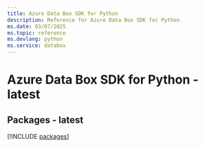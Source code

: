 ```yaml
---
title: Azure Data Box SDK for Python
description: Reference for Azure Data Box SDK for Python
ms.date: 03/07/2025
ms.topic: reference
ms.devlang: python
ms.service: databox
---
```

# Azure Data Box SDK for Python - latest
## Packages - latest
[!INCLUDE [packages](data-box-index.md)]